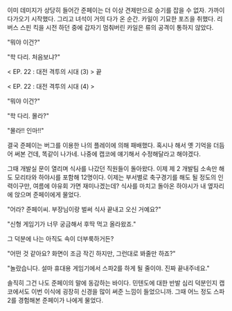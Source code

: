 이미 데미지가 상당히 들어간 준페이는 더 이상 견제만으로 승기를 잡을 수 없자. 가까이 다가오기 시작했다.
그리고 녀석이 거의 다가 온 순간. 카일이 기묘한 포즈을 취했다.
리버스 스핀 킥을 시전 하던 중에 갑자기 멈춰버린 카일은 류의 공격이 통하지 않았다.

"뭐야 이건?" 

"학 다리. 처음보냐?"

< EP. 22 : 대전 격투의 시대 (3) > 끝

< EP. 22 : 대전 격투의 시대 (4) >

"뭐야 이건?" 

"학 다리. 몰라?" 

"몰라!! 인마!!" 

결국 준페이는 버그를 이용한 나의 플레이에 의해 패배했다.
혹시나 해서 옛 기억을 더듬어 써본 건데, 똑같이 나가네. 나중에 캡코에 얘기해서 수정해달라고 해야겠다.

그때 개발실 문이 열리며 식사를 나갔던 직원들이 돌아왔다.
이제 제 2 개발팀 소속만 해도 모리타와 하야시를 포함해 12명이다. 이제는 부서별로 축구경기를 해도 될 정도의 인력이구만, 여름에 야유회 가면 재미나겠는데?
식사를 마치고 돌아온 하야시가 내 옆자리에 앉으며 준페이에게 물었다.

"어라? 준페이씨. 부장님이랑 벌써 식사 끝내고 오신 거예요?" 

"신형 게임기가 너무 궁금해서 후딱 먹고 올라왔죠." 

그 덕분에 나는 아직도 속이 더부룩하거든?

"어떤 것 같아요? 화면이 조금 작긴 하지만, 그런대로 봐줄만 하죠?" 

"놀랐습니다. 설마 휴대용 게임기에서 스파2를 하게 될 줄이야. 진짜 끝내주네요." 

솔직히 그건 나도 준페이의 말에 동감하는 바이다.
민텐도에 대한 반발 심리 덕분인지 캡코에서도 이번 이식에 굉장히 신경을 많이 써준 느낌이 들었으니까.
그때 어느 정도 스파2를 경험해본 준페이가 나에게 물었다.